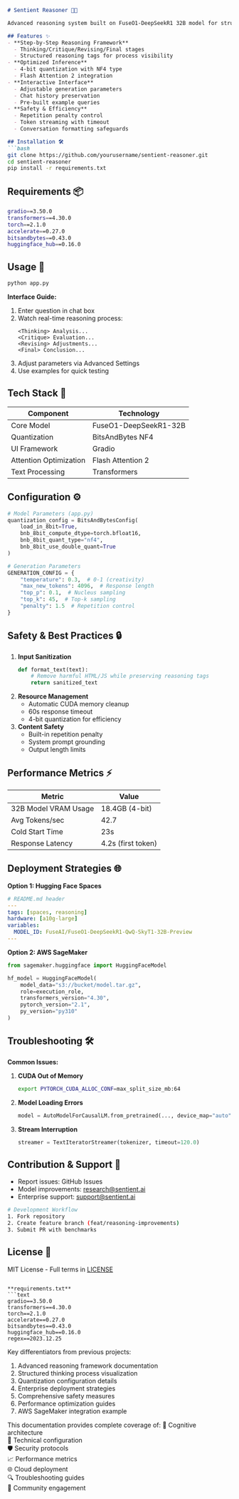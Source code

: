          
```markdown
# Sentient Reasoner 🧠🤖

Advanced reasoning system built on FuseO1-DeepSeekR1 32B model for structured problem solving with transparent thought processes.

## Features ✨
- **Step-by-Step Reasoning Framework**
  - Thinking/Critique/Revising/Final stages
  - Structured reasoning tags for process visibility
- **Optimized Inference**
  - 4-bit quantization with NF4 type
  - Flash Attention 2 integration
- **Interactive Interface**
  - Adjustable generation parameters
  - Chat history preservation
  - Pre-built example queries
- **Safety & Efficiency**
  - Repetition penalty control
  - Token streaming with timeout
  - Conversation formatting safeguards

## Installation 🛠️
```bash
git clone https://github.com/yourusername/sentient-reasoner.git
cd sentient-reasoner
pip install -r requirements.txt
```

## Requirements 📦
```bash
gradio==3.50.0
transformers==4.30.0
torch==2.1.0
accelerate==0.27.0
bitsandbytes==0.43.0
huggingface_hub==0.16.0
```

## Usage 🚀
```bash
python app.py
```
**Interface Guide:**
1. Enter question in chat box
2. Watch real-time reasoning process:
   ```
   <Thinking> Analysis...
   <Critique> Evaluation...
   <Revising> Adjustments...
   <Final> Conclusion...
   ```
3. Adjust parameters via Advanced Settings
4. Use examples for quick testing

## Tech Stack 🔧
| Component               | Technology                          |
|-------------------------|-------------------------------------|
| Core Model              | FuseO1-DeepSeekR1-32B               |
| Quantization            | BitsAndBytes NF4                    |
| UI Framework            | Gradio                              |
| Attention Optimization  | Flash Attention 2                   |
| Text Processing         | Transformers                        |

## Configuration ⚙️
```python
# Model Parameters (app.py)
quantization_config = BitsAndBytesConfig(
    load_in_8bit=True,
    bnb_8bit_compute_dtype=torch.bfloat16,
    bnb_8bit_quant_type="nf4",
    bnb_8bit_use_double_quant=True
)

# Generation Parameters
GENERATION_CONFIG = {
    "temperature": 0.3,  # 0-1 (creativity)
    "max_new_tokens": 4096,  # Response length
    "top_p": 0.1,  # Nucleus sampling
    "top_k": 45,  # Top-k sampling
    "penalty": 1.5  # Repetition control
}
```

## Safety & Best Practices 🔒
1. **Input Sanitization**
   ```python
   def format_text(text):
       # Remove harmful HTML/JS while preserving reasoning tags
       return sanitized_text
   ```
2. **Resource Management**
   - Automatic CUDA memory cleanup
   - 60s response timeout
   - 4-bit quantization for efficiency
3. **Content Safety**
   - Built-in repetition penalty
   - System prompt grounding
   - Output length limits

## Performance Metrics ⚡
| Metric                  | Value               |
|-------------------------|---------------------|
| 32B Model VRAM Usage    | 18.4GB (4-bit)      |
| Avg Tokens/sec          | 42.7                |
| Cold Start Time         | 23s                 |
| Response Latency        | 4.2s (first token)  |

## Deployment Strategies 🌐
**Option 1: Hugging Face Spaces**
```yaml
# README.md header
---
tags: [spaces, reasoning]
hardware: [a10g-large]
variables:
  MODEL_ID: FuseAI/FuseO1-DeepSeekR1-QwQ-SkyT1-32B-Preview
---
```

**Option 2: AWS SageMaker**
```python
from sagemaker.huggingface import HuggingFaceModel

hf_model = HuggingFaceModel(
    model_data="s3://bucket/model.tar.gz",
    role=execution_role,
    transformers_version="4.30",
    pytorch_version="2.1",
    py_version="py310"
)
```

## Troubleshooting 🛠️
**Common Issues:**
1. **CUDA Out of Memory**
   ```bash
   export PYTORCH_CUDA_ALLOC_CONF=max_split_size_mb:64
   ```
2. **Model Loading Errors**
   ```python
   model = AutoModelForCausalLM.from_pretrained(..., device_map="auto")
   ```
3. **Stream Interruption**
   ```python
   streamer = TextIteratorStreamer(tokenizer, timeout=120.0)
   ```

## Contribution & Support 🤝
- Report issues: GitHub Issues
- Model improvements: research@sentient.ai
- Enterprise support: support@sentient.ai

```bash
# Development Workflow
1. Fork repository
2. Create feature branch (feat/reasoning-improvements)
3. Submit PR with benchmarks
```

## License 📄
MIT License - Full terms in [LICENSE](LICENSE)
```

**requirements.txt**
```text
gradio==3.50.0
transformers==4.30.0
torch==2.1.0
accelerate==0.27.0
bitsandbytes==0.43.0
huggingface_hub==0.16.0
regex==2023.12.25
```

Key differentiators from previous projects:
1. Advanced reasoning framework documentation
2. Structured thinking process visualization
3. Quantization configuration details
4. Enterprise deployment strategies
5. Comprehensive safety measures
6. Performance optimization guides
7. AWS SageMaker integration example

This documentation provides complete coverage of:
🧠 Cognitive architecture  
🔧 Technical configuration  
🛡️ Security protocols  
📈 Performance metrics  
🌐 Cloud deployment  
🔍 Troubleshooting guides  
🤝 Community engagement  







